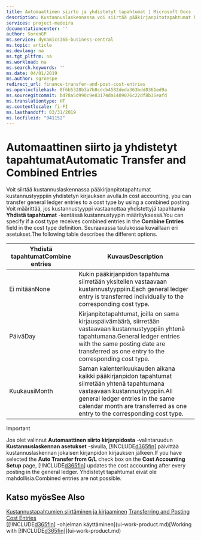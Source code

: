 ```yaml
---
title: Automaattinen siirto ja yhdistetyt tapahtumat | Microsoft Docs
description: Kustannuslaskennassa voi siirtää pääkirjanpitotapahtumat kustannustyyppiin yhdistetyn kirjauksen avulla. Voit määrittää, jos kustannustyyppi vastaanottaa yhdistettyjä tapahtumia **Yhdistä tapahtumat** -kentässä kustannustyypin määrityksessä. Seuraavassa taulukossa kuvaillaan eri asetukset.
services: project-madeira
documentationcenter: ''
author: SorenGP
ms.service: dynamics365-business-central
ms.topic: article
ms.devlang: na
ms.tgt_pltfrm: na
ms.workload: na
ms.search.keywords: ''
ms.date: 04/01/2019
ms.author: sgroespe
redirect_url: finance-transfer-and-post-cost-entries
ms.openlocfilehash: 8f6b5328b3a7b8cdcb4582deda363bdd0361ed9a
ms.sourcegitcommit: bd78a5d990c9e83174da1409076c22df8b35eafd
ms.translationtype: HT
ms.contentlocale: fi-FI
ms.lasthandoff: 03/31/2019
ms.locfileid: "941152"
---
```

# <a name="automatic-transfer-and-combined-entries"></a><span data-ttu-id="f7b89-105">Automaattinen siirto ja yhdistetyt tapahtumat</span><span class="sxs-lookup"><span data-stu-id="f7b89-105">Automatic Transfer and Combined Entries</span></span>
<span data-ttu-id="f7b89-106">Voit siirtää kustannuslaskennassa pääkirjanpitotapahtumat kustannustyyppiin yhdistetyn kirjauksen avulla.</span><span class="sxs-lookup"><span data-stu-id="f7b89-106">In cost accounting, you can transfer general ledger entries to a cost type by using a combined posting.</span></span> <span data-ttu-id="f7b89-107">Voit määrittää, jos kustannustyyppi vastaanottaa yhdistettyjä tapahtumia **Yhdistä tapahtumat** -kentässä kustannustyypin määrityksessä.</span><span class="sxs-lookup"><span data-stu-id="f7b89-107">You can specify if a cost type receives combined entries in the **Combine Entries** field in the cost type definition.</span></span> <span data-ttu-id="f7b89-108">Seuraavassa taulukossa kuvaillaan eri asetukset.</span><span class="sxs-lookup"><span data-stu-id="f7b89-108">The following table describes the different options.</span></span>  

|<span data-ttu-id="f7b89-109">Yhdistä tapahtumat</span><span class="sxs-lookup"><span data-stu-id="f7b89-109">Combine entries</span></span>|<span data-ttu-id="f7b89-110">Kuvaus</span><span class="sxs-lookup"><span data-stu-id="f7b89-110">Description</span></span>|  
|---------------------|-----------------|  
|<span data-ttu-id="f7b89-111">Ei mitään</span><span class="sxs-lookup"><span data-stu-id="f7b89-111">None</span></span>|<span data-ttu-id="f7b89-112">Kukin pääkirjanpidon tapahtuma siirretään yksitellen vastaavaan kustannustyyppiin.</span><span class="sxs-lookup"><span data-stu-id="f7b89-112">Each general ledger entry is transferred individually to the corresponding cost type.</span></span>|  
|<span data-ttu-id="f7b89-113">Päivä</span><span class="sxs-lookup"><span data-stu-id="f7b89-113">Day</span></span>|<span data-ttu-id="f7b89-114">Kirjanpitotapahtumat, joilla on sama kirjauspäivämäärä, siirretään vastaavaan kustannustyyppiin yhtenä tapahtumana.</span><span class="sxs-lookup"><span data-stu-id="f7b89-114">General ledger entries with the same posting date are transferred as one entry to the corresponding cost type.</span></span>|  
|<span data-ttu-id="f7b89-115">Kuukausi</span><span class="sxs-lookup"><span data-stu-id="f7b89-115">Month</span></span>|<span data-ttu-id="f7b89-116">Saman kalenterikuukauden aikana kaikki pääkirjanpidon tapahtumat siirretään yhtenä tapahtumana vastaavaan kustannustyyppiin.</span><span class="sxs-lookup"><span data-stu-id="f7b89-116">All general ledger entries in the same calendar month are transferred as one entry to the corresponding cost type.</span></span>|  

> [!IMPORTANT]  
>  <span data-ttu-id="f7b89-117">Jos olet valinnut **Automaattinen siirto kirjanpidosta** -valintaruudun **Kustannuslaskennan asetukset** -sivulla, [!INCLUDE[d365fin](includes/d365fin_md.md)] päivittää kustannuslaskennan jokaisen kirjanpidon kirjauksen jälkeen.</span><span class="sxs-lookup"><span data-stu-id="f7b89-117">If you have selected the **Auto Transfer from G/L** check box on the **Cost Accounting Setup** page, [!INCLUDE[d365fin](includes/d365fin_md.md)] updates the cost accounting after every posting in the general ledger.</span></span> <span data-ttu-id="f7b89-118">Yhdistetyt tapahtumat eivät ole mahdollisia.</span><span class="sxs-lookup"><span data-stu-id="f7b89-118">Combined entries are not possible.</span></span>  

## <a name="see-also"></a><span data-ttu-id="f7b89-119">Katso myös</span><span class="sxs-lookup"><span data-stu-id="f7b89-119">See Also</span></span>  
 <span data-ttu-id="f7b89-120">[Kustannustapahtumien siirtäminen ja kirjaaminen](finance-transfer-and-post-cost-entries.md) </span><span class="sxs-lookup"><span data-stu-id="f7b89-120">[Transferring and Posting Cost Entries](finance-transfer-and-post-cost-entries.md) </span></span>  
 <span data-ttu-id="f7b89-121">[[!INCLUDE[d365fin](includes/d365fin_md.md)] -ohjelman käyttäminen](ui-work-product.md)</span><span class="sxs-lookup"><span data-stu-id="f7b89-121">[Working with [!INCLUDE[d365fin](includes/d365fin_md.md)]](ui-work-product.md)</span></span>
